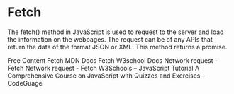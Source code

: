 # Fetch


The fetch() method in JavaScript is used to request to the server and load the information on the webpages. The request can be of any APIs that return the data of the format JSON or XML. This method returns a promise.

<ResourceGroupTitle>Free Content</ResourceGroupTitle>
<BadgeLink colorScheme='yellow' badgeText='Read' href='https://developer.mozilla.org/en-US/docs/Web/API/Fetch_API/Using_Fetch'>Fetch MDN Docs</BadgeLink>
<BadgeLink colorScheme='yellow' badgeText='Read' href='https://www.w3schools.com/jsref/api_fetch.asp'>Fetch W3school Docs</BadgeLink>
<BadgeLink colorScheme='green' badgeText='Course' href='https://javascript.info/fetch'>Network request - Fetch</BadgeLink>
<BadgeLink colorScheme='green' badgeText='Course' href='https://javascript.info/fetch'>Network request - Fetch</BadgeLink>
<BadgeLink badgeText='Read' colorScheme="yellow" href='https://www.w3schools.com/js/'>W3Schools – JavaScript Tutorial</BadgeLink>
<BadgeLink badgeText='Read' colorScheme="yellow" href='https://www.codeguage.com/courses/js/'>A Comprehensive Course on JavaScript with Quizzes and Exercises - CodeGuage</BadgeLink>
